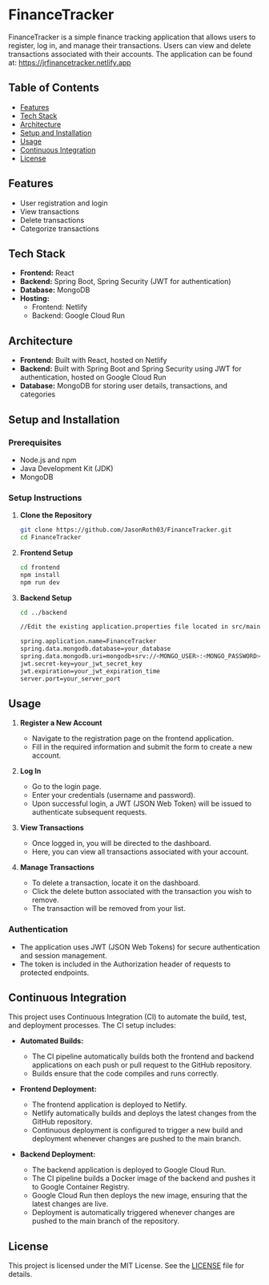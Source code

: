 # FinanceTracker

FinanceTracker is a simple finance tracking application that allows users to register, log in, and manage their transactions. Users can view and delete transactions associated with their accounts.
The application can be found at: https://jrfinancetracker.netlify.app

## Table of Contents
- [Features](#features)
- [Tech Stack](#tech-stack)
- [Architecture](#architecture)
- [Setup and Installation](#setup-and-installation)
- [Usage](#usage)
- [Continuous Integration](#continuous-integration)
- [License](#license)

## Features
- User registration and login
- View transactions
- Delete transactions
- Categorize transactions

## Tech Stack
- **Frontend:** React
- **Backend:** Spring Boot, Spring Security (JWT for authentication)
- **Database:** MongoDB
- **Hosting:** 
  - Frontend: Netlify
  - Backend: Google Cloud Run

## Architecture
- **Frontend:** Built with React, hosted on Netlify
- **Backend:** Built with Spring Boot and Spring Security using JWT for authentication, hosted on Google Cloud Run
- **Database:** MongoDB for storing user details, transactions, and categories

## Setup and Installation

### Prerequisites
- Node.js and npm
- Java Development Kit (JDK)
- MongoDB

### Setup Instructions
1. **Clone the Repository**
   ```bash
   git clone https://github.com/JasonRoth03/FinanceTracker.git
   cd FinanceTracker
2. **Frontend Setup**
   ```bash
   cd frontend
   npm install
   npm run dev
3. **Backend Setup**
   ```bash
   cd ../backend
   
   //Edit the existing application.properties file located in src/main/resources with the following properties:
   
   spring.application.name=FinanceTracker
   spring.data.mongodb.database=your_database
   spring.data.mongodb.uri=mongodb+srv://<MONGO_USER>:<MONGO_PASSWORD>@<MONGO_CLUSTER>
   jwt.secret-key=your_jwt_secret_key
   jwt.expiration=your_jwt_expiration_time
   server.port=your_server_port

## Usage

1. **Register a New Account**
   - Navigate to the registration page on the frontend application.
   - Fill in the required information and submit the form to create a new account.

2. **Log In**
   - Go to the login page.
   - Enter your credentials (username and password).
   - Upon successful login, a JWT (JSON Web Token) will be issued to authenticate subsequent requests.

3. **View Transactions**
   - Once logged in, you will be directed to the dashboard.
   - Here, you can view all transactions associated with your account.

4. **Manage Transactions**
   - To delete a transaction, locate it on the dashboard.
   - Click the delete button associated with the transaction you wish to remove.
   - The transaction will be removed from your list.

### Authentication
- The application uses JWT (JSON Web Tokens) for secure authentication and session management.
- The token is included in the Authorization header of requests to protected endpoints.

## Continuous Integration

This project uses Continuous Integration (CI) to automate the build, test, and deployment processes. The CI setup includes:

- **Automated Builds:**
  - The CI pipeline automatically builds both the frontend and backend applications on each push or pull request to the GitHub repository.
  - Builds ensure that the code compiles and runs correctly.

- **Frontend Deployment:**
  - The frontend application is deployed to Netlify.
  - Netlify automatically builds and deploys the latest changes from the GitHub repository.
  - Continuous deployment is configured to trigger a new build and deployment whenever changes are pushed to the main branch.

- **Backend Deployment:**
  - The backend application is deployed to Google Cloud Run.
  - The CI pipeline builds a Docker image of the backend and pushes it to Google Container Registry.
  - Google Cloud Run then deploys the new image, ensuring that the latest changes are live.
  - Deployment is automatically triggered whenever changes are pushed to the main branch of the repository.

## License
This project is licensed under the MIT License. See the [LICENSE](LICENSE) file for details.
